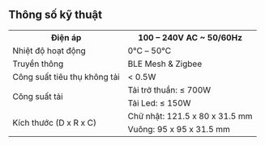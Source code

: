 ﻿## **Thông số kỹ thuật**

<table><tr><th>Điện áp</th><th>100 – 240V AC ~ 50/60Hz</th></tr>
<tr><td>Nhiệt độ hoạt động</td><td>0℃ – 50℃</td></tr>
<tr><td>Truyền thông</td><td>BLE Mesh & Zigbee</td></tr>
<tr><td>Công suất tiêu thụ không tải</td><td>< 0.5W</td></tr>
<tr><td rowspan="2">Công suất tải</td><td>Tải trở thuần: ≤ 700W</td></tr>
<tr><td>Tải Led: ≤ 150W</td></tr>
<tr><td rowspan="2">Kích thước (D x R x C)</td><td>Chữ nhật: 121.5 x 80 x 31.5 mm</td></tr>
<tr><td>Vuông: 95 x 95 x 31.5 mm</td></tr>
</table>

